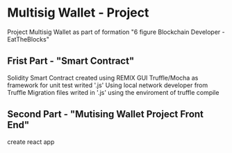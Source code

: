 # Multisig Wallet - Project
Project Multisig Wallet as part of formation "6 figure Blockchain Developer - EatTheBlocks"


## Frist Part - "Smart Contract"
Solidity Smart Contract created using REMIX GUI
Truffle/Mocha as framework for unit test writed '.js'
Using local network developer from Truffle
Migration files writed in '.js' using the enviroment of truffle compile

## Second Part - "Mutising Wallet Project Front End"

create react app
